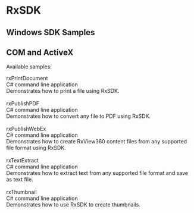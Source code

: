 # RxSDK
## Windows SDK Samples 
## COM and ActiveX

Available samples:

rxPrintDocument<br>
C# command line application<br>
Demonstrates how to print a file using RxSDK.<br>
<br>
rxPublishPDF<br>
C# command line application<br>
Demonstrates how to convert any file to PDF using RxSDK.<br>
<br>
rxPublishWebEx<br>
C# command line application<br>
Demonstrates how to create RxView360 content files from any supported file format using RxSDK.<br>
<br>
rxTextExtract<br>
C# command line application<br>
Demonstrates how to extract text from any supported file format and save as text file.<br>
<br>
rxThumbnail<br>
C# command line application<br>
Demonstrates how to use RxSDK to create thumbnails.<br>
